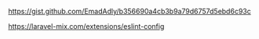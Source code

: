 https://gist.github.com/EmadAdly/b356690a4cb3b9a79d6757d5ebd6c93c

https://laravel-mix.com/extensions/eslint-config

